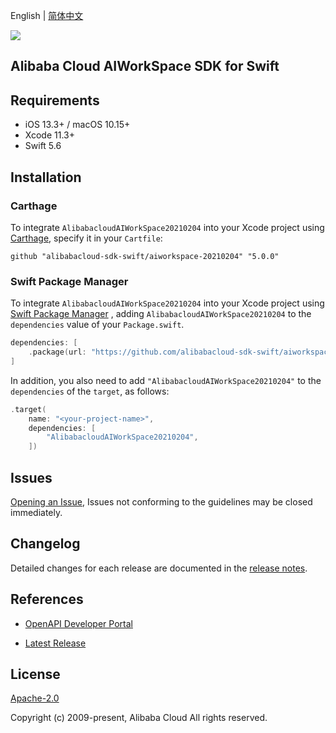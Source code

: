 English | [简体中文](README-CN.md)

![](https://aliyunsdk-pages.alicdn.com/icons/AlibabaCloud.svg)

## Alibaba Cloud AIWorkSpace SDK for Swift

## Requirements

- iOS 13.3+ / macOS 10.15+
- Xcode 11.3+
- Swift 5.6

## Installation

### Carthage

To integrate `AlibabacloudAIWorkSpace20210204` into your Xcode project using [Carthage](https://github.com/Carthage/Carthage), specify it in your `Cartfile`:

```ogdl
github "alibabacloud-sdk-swift/aiworkspace-20210204" "5.0.0"
```

### Swift Package Manager

To integrate `AlibabacloudAIWorkSpace20210204` into your Xcode project using [Swift Package Manager](https://swift.org/package-manager/) , adding `AlibabacloudAIWorkSpace20210204` to the `dependencies` value of your `Package.swift`.

```swift
dependencies: [
    .package(url: "https://github.com/alibabacloud-sdk-swift/aiworkspace-20210204.git", from: "5.0.0")
]
```

In addition, you also need to add `"AlibabacloudAIWorkSpace20210204"` to the `dependencies` of the `target`, as follows:

```swift
.target(
    name: "<your-project-name>",
    dependencies: [
        "AlibabacloudAIWorkSpace20210204",
    ])
```

## Issues

[Opening an Issue](https://github.com/alibabacloud-sdk-swift/aiworkspace-20210204/issues/new), Issues not conforming to the guidelines may be closed immediately.

## Changelog

Detailed changes for each release are documented in the [release notes](./ChangeLog.txt).

## References

* [OpenAPI Developer Portal](https://next.api.alibabacloud.com/home)
- [Latest Release](https://github.com/alibabacloud-sdk-swift/aiworkspace-20210204)

## License

[Apache-2.0](http://www.apache.org/licenses/LICENSE-2.0)

Copyright (c) 2009-present, Alibaba Cloud All rights reserved.
